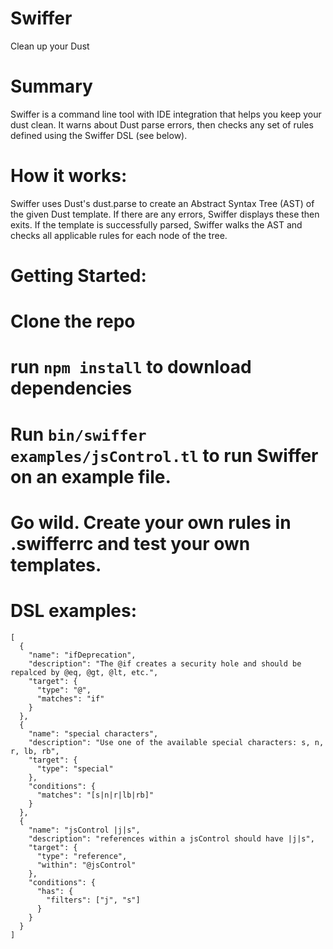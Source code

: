 Swiffer
=======
Clean up your Dust

Summary
=======
Swiffer is a command line tool with IDE integration that helps you keep your dust clean. It warns about Dust parse errors, then checks any set of rules defined using the Swiffer DSL (see below).

How it works:
=============
Swiffer uses Dust's dust.parse to create an Abstract Syntax Tree (AST) of the given Dust template. If there are any errors, Swiffer displays these then exits. If the template is successfully parsed, Swiffer walks the AST and checks all applicable rules for each node of the tree.

Getting Started:
================
# Clone the repo
# run `npm install` to download dependencies
# Run `bin/swiffer examples/jsControl.tl` to run Swiffer on an example file.
# Go wild. Create your own rules in .swifferrc and test your own templates.

DSL examples:
===========
```
[
  {
    "name": "ifDeprecation",
    "description": "The @if creates a security hole and should be repalced by @eq, @gt, @lt, etc.",
    "target": {
      "type": "@",
      "matches": "if"
    }
  },
  {
    "name": "special characters",
    "description": "Use one of the available special characters: s, n, r, lb, rb",
    "target": {
      "type": "special"
    },
    "conditions": {
      "matches": "[s|n|r|lb|rb]"
    }
  },
  {
    "name": "jsControl |j|s",
    "description": "references within a jsControl should have |j|s",
    "target": {
      "type": "reference",
      "within": "@jsControl"
    },
    "conditions": {
      "has": {
        "filters": ["j", "s"]
      }
    }
  }
]
```
